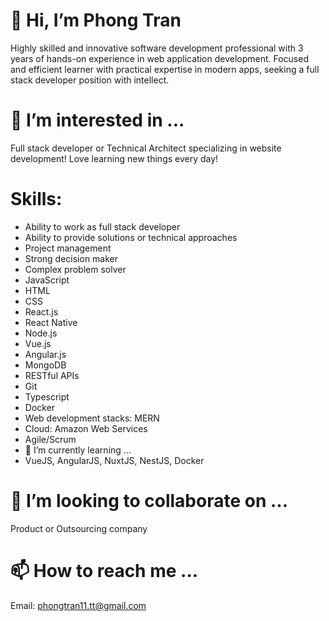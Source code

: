 # 👋 Hi, I’m Phong Tran
Highly skilled and innovative software development professional with 3 years of hands-on experience in web application development.
Focused and efficient learner with practical expertise in modern apps, seeking a full stack developer position with intellect.

# 👀 I’m interested in ...
Full stack developer or Technical Architect specializing in website development! Love learning new things every day!

# Skills:
- Ability to work as full stack developer
- Ability to provide solutions or technical approaches
- Project management
- Strong decision maker
- Complex problem solver
- JavaScript
- HTML
- CSS
- React.js
- React Native
- Node.js
- Vue.js
- Angular.js
- MongoDB
- RESTful APIs
- Git
- Typescript
- Docker
- Web development stacks: MERN
- Cloud: Amazon Web Services
- Agile/Scrum
- 🌱 I’m currently learning ...
- VueJS, AngularJS, NuxtJS, NestJS, Docker

# 💞️ I’m looking to collaborate on ...
Product or Outsourcing company

# 📫 How to reach me ...
Email: phongtran11.tt@gmail.com
